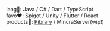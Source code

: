 lang:speech_balloon:: Java / C# / Dart / TypeScript  
favo:heart:: Spigot / Unity / Flutter / React  
products:iphone:: [Pibrary](https://pibrary.net/) / MincraServer(wip!)
